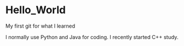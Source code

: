 # Hello_World
My first git for what I learned

I normally use Python and Java for coding.
I recently started C++ study.
